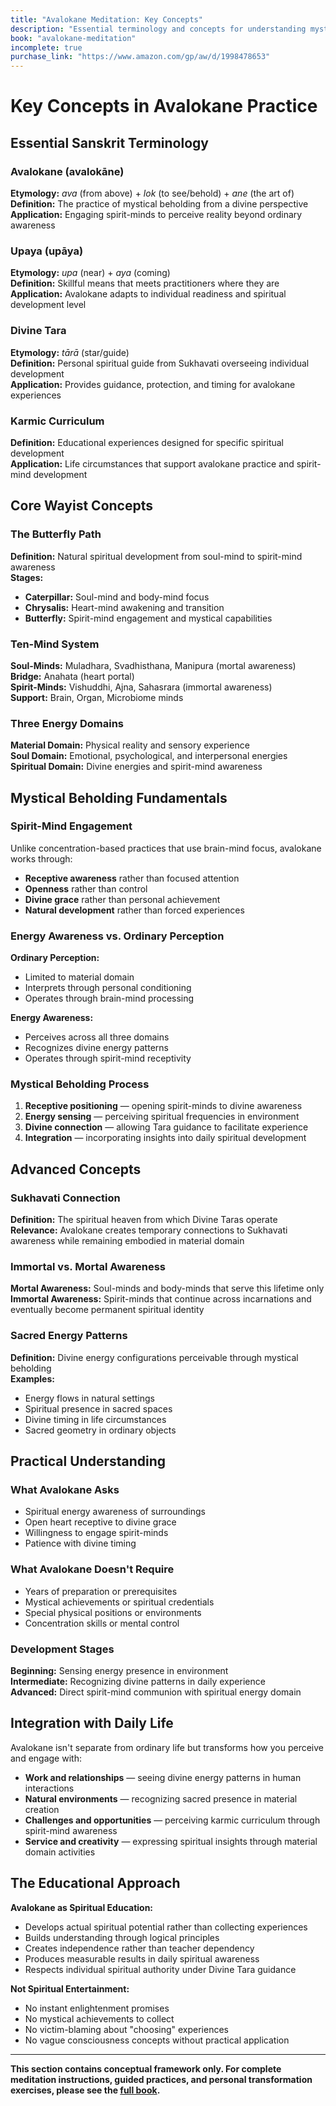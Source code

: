 ```yaml
---
title: "Avalokane Meditation: Key Concepts"
description: "Essential terminology and concepts for understanding mystical beholding practice"
book: "avalokane-meditation"
incomplete: true
purchase_link: "https://www.amazon.com/gp/aw/d/1998478653"
---
```


# Key Concepts in Avalokane Practice

## Essential Sanskrit Terminology

### Avalokane (avalokāne)
**Etymology:** *ava* (from above) + *lok* (to see/behold) + *ane* (the art of)  
**Definition:** The practice of mystical beholding from a divine perspective  
**Application:** Engaging spirit-minds to perceive reality beyond ordinary awareness

### Upaya (upāya)  
**Etymology:** *upa* (near) + *aya* (coming)  
**Definition:** Skillful means that meets practitioners where they are  
**Application:** Avalokane adapts to individual readiness and spiritual development level

### Divine Tara
**Etymology:** *tārā* (star/guide)  
**Definition:** Personal spiritual guide from Sukhavati overseeing individual development  
**Application:** Provides guidance, protection, and timing for avalokane experiences

### Karmic Curriculum
**Definition:** Educational experiences designed for specific spiritual development  
**Application:** Life circumstances that support avalokane practice and spirit-mind development

## Core Wayist Concepts

### The Butterfly Path
**Definition:** Natural spiritual development from soul-mind to spirit-mind awareness  
**Stages:**
- **Caterpillar:** Soul-mind and body-mind focus
- **Chrysalis:** Heart-mind awakening and transition  
- **Butterfly:** Spirit-mind engagement and mystical capabilities

### Ten-Mind System
**Soul-Minds:** Muladhara, Svadhisthana, Manipura (mortal awareness)  
**Bridge:** Anahata (heart portal)  
**Spirit-Minds:** Vishuddhi, Ajna, Sahasrara (immortal awareness)  
**Support:** Brain, Organ, Microbiome minds

### Three Energy Domains
**Material Domain:** Physical reality and sensory experience  
**Soul Domain:** Emotional, psychological, and interpersonal energies  
**Spiritual Domain:** Divine energies and spirit-mind awareness

## Mystical Beholding Fundamentals

### Spirit-Mind Engagement
Unlike concentration-based practices that use brain-mind focus, avalokane works through:
- **Receptive awareness** rather than focused attention
- **Openness** rather than control
- **Divine grace** rather than personal achievement
- **Natural development** rather than forced experiences

### Energy Awareness vs. Ordinary Perception
**Ordinary Perception:**
- Limited to material domain
- Interprets through personal conditioning
- Operates through brain-mind processing

**Energy Awareness:**
- Perceives across all three domains
- Recognizes divine energy patterns
- Operates through spirit-mind receptivity

### Mystical Beholding Process
1. **Receptive positioning** — opening spirit-minds to divine awareness
2. **Energy sensing** — perceiving spiritual frequencies in environment
3. **Divine connection** — allowing Tara guidance to facilitate experience
4. **Integration** — incorporating insights into daily spiritual development

## Advanced Concepts

### Sukhavati Connection
**Definition:** The spiritual heaven from which Divine Taras operate  
**Relevance:** Avalokane creates temporary connections to Sukhavati awareness while remaining embodied in material domain

### Immortal vs. Mortal Awareness
**Mortal Awareness:** Soul-minds and body-minds that serve this lifetime only  
**Immortal Awareness:** Spirit-minds that continue across incarnations and eventually become permanent spiritual identity

### Sacred Energy Patterns
**Definition:** Divine energy configurations perceivable through mystical beholding  
**Examples:** 
- Energy flows in natural settings
- Spiritual presence in sacred spaces
- Divine timing in life circumstances
- Sacred geometry in ordinary objects

## Practical Understanding

### What Avalokane Asks
- Spiritual energy awareness of surroundings
- Open heart receptive to divine grace
- Willingness to engage spirit-minds
- Patience with divine timing

### What Avalokane Doesn't Require
- Years of preparation or prerequisites
- Mystical achievements or spiritual credentials
- Special physical positions or environments
- Concentration skills or mental control

### Development Stages
**Beginning:** Sensing energy presence in environment  
**Intermediate:** Recognizing divine patterns in daily experience  
**Advanced:** Direct spirit-mind communion with spiritual energy domain

## Integration with Daily Life

Avalokane isn't separate from ordinary life but transforms how you perceive and engage with:
- **Work and relationships** — seeing divine energy patterns in human interactions
- **Natural environments** — recognizing sacred presence in material creation
- **Challenges and opportunities** — perceiving karmic curriculum through spirit-mind awareness
- **Service and creativity** — expressing spiritual insights through material domain activities

## The Educational Approach

**Avalokane as Spiritual Education:**
- Develops actual spiritual potential rather than collecting experiences
- Builds understanding through logical principles
- Creates independence rather than teacher dependency
- Produces measurable results in daily spiritual awareness
- Respects individual spiritual authority under Divine Tara guidance

**Not Spiritual Entertainment:**
- No instant enlightenment promises
- No mystical achievements to collect
- No victim-blaming about "choosing" experiences
- No vague consciousness concepts without practical application

---

**This section contains conceptual framework only. For complete meditation instructions, guided practices, and personal transformation exercises, please see the [full book](https://www.amazon.com/gp/aw/d/1998478653).**